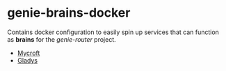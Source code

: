 genie-brains-docker
===

Contains docker configuration to easily spin up services that can function
as **brains** for the _genie-router_ project.

- [Mycroft](https://github.com/matueranet/genie-brains-docker/tree/master/mycroft)
- [Gladys](https://github.com/matueranet/genie-brains-docker/tree/master/gladys)
